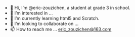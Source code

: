 - 👋 Hi, I’m @eric-zouzichen, a student at grade 3 in school.
- 👀 I’m interested in ...
- 🌱 I’m currently learning html5 and Scratch.
- 💞️ I’m looking to collaborate on ...
- 📫 How to reach me ...  eric_zouzichen@163.com

<!---
eric-zouzichen/eric-zouzichen is a ✨ special ✨ repository because its `README.md` (this file) appears on your GitHub profile.
You can click the Preview link to take a look at your changes.
--->
